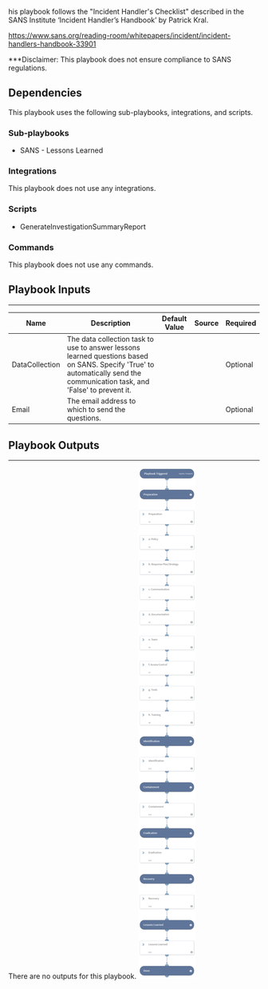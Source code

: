 his playbook follows the "Incident Handler's Checklist" described in the SANS Institute ‘Incident Handler’s Handbook’ by Patrick Kral.

https://www.sans.org/reading-room/whitepapers/incident/incident-handlers-handbook-33901

***Disclaimer: This playbook does not ensure compliance to SANS regulations.

## Dependencies
This playbook uses the following sub-playbooks, integrations, and scripts.

### Sub-playbooks
* SANS - Lessons Learned

### Integrations
This playbook does not use any integrations.

### Scripts
* GenerateInvestigationSummaryReport

### Commands
This playbook does not use any commands.

## Playbook Inputs
---

| **Name** | **Description** | **Default Value** | **Source** | **Required** |
| --- | --- | --- | --- | --- |
| DataCollection | The data collection task to use to answer lessons learned questions based on SANS. Specify 'True' to automatically send the communication task, and 'False'  to prevent it. |  |  | Optional |
| Email | The email address to which to send the questions. |  |  | Optional |

## Playbook Outputs
---
There are no outputs for this playbook.
![SANS_Incident_Handlers_Checklist](https://github.com/ElazarK/content-docs/blob/master/images/playbooks/SANS_-_Incident_Handler's_Handbook_Template.png)
